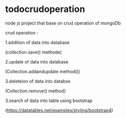 # todocrudoperation
node js project that base on crud operation of mongoDb


crud operation :


1.addition of data into database

(collection.save() methode)

2.update of data into database

(Collection.addandupdate method())

3.deleteion of data into databse

(Collection.remove() method)

3.search of data into table using bootstrap

(https://datatables.net/examples/styling/bootstrap4)

